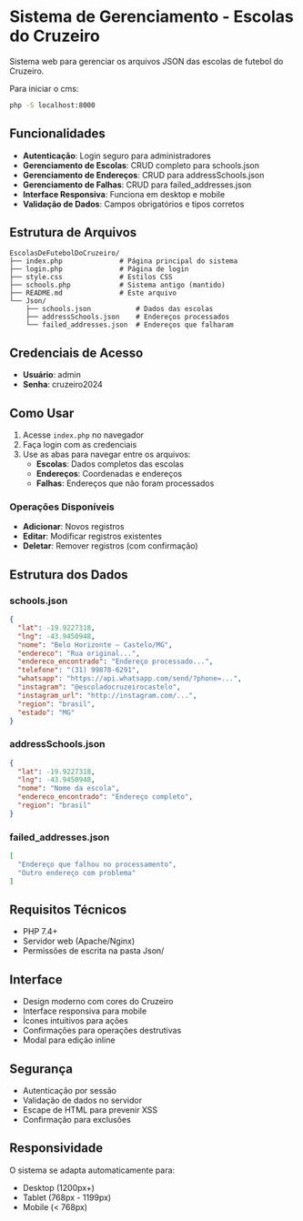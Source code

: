 # Sistema de Gerenciamento - Escolas do Cruzeiro

Sistema web para gerenciar os arquivos JSON das escolas de futebol do Cruzeiro.

Para iniciar o cms:
```Bash
php -S localhost:8000
```

## Funcionalidades

- **Autenticação**: Login seguro para administradores
- **Gerenciamento de Escolas**: CRUD completo para schools.json
- **Gerenciamento de Endereços**: CRUD para addressSchools.json
- **Gerenciamento de Falhas**: CRUD para failed_addresses.json
- **Interface Responsiva**: Funciona em desktop e mobile
- **Validação de Dados**: Campos obrigatórios e tipos corretos

## Estrutura de Arquivos

```
EscolasDeFutebolDoCruzeiro/
├── index.php              # Página principal do sistema
├── login.php              # Página de login
├── style.css              # Estilos CSS
├── schools.php            # Sistema antigo (mantido)
├── README.md              # Este arquivo
└── Json/
    ├── schools.json           # Dados das escolas
    ├── addressSchools.json    # Endereços processados
    └── failed_addresses.json  # Endereços que falharam
```

## Credenciais de Acesso

- **Usuário**: admin
- **Senha**: cruzeiro2024

## Como Usar

1. Acesse `index.php` no navegador
2. Faça login com as credenciais
3. Use as abas para navegar entre os arquivos:
   - **Escolas**: Dados completos das escolas
   - **Endereços**: Coordenadas e endereços
   - **Falhas**: Endereços que não foram processados

### Operações Disponíveis

- **Adicionar**: Novos registros
- **Editar**: Modificar registros existentes
- **Deletar**: Remover registros (com confirmação)

## Estrutura dos Dados

### schools.json

```json
{
  "lat": -19.9227318,
  "lng": -43.9450948,
  "nome": "Belo Horizonte – Castelo/MG",
  "endereco": "Rua original...",
  "endereco_encontrado": "Endereço processado...",
  "telefone": "(31) 99878-6291",
  "whatsapp": "https://api.whatsapp.com/send/?phone=...",
  "instagram": "@escoladocruzeirocastelo",
  "instagram_url": "http://instagram.com/...",
  "region": "brasil",
  "estado": "MG"
}
```

### addressSchools.json

```json
{
  "lat": -19.9227318,
  "lng": -43.9450948,
  "nome": "Nome da escola",
  "endereco_encontrado": "Endereço completo",
  "region": "brasil"
}
```

### failed_addresses.json

```json
[
  "Endereço que falhou no processamento",
  "Outro endereço com problema"
]
```

## Requisitos Técnicos

- PHP 7.4+
- Servidor web (Apache/Nginx)
- Permissões de escrita na pasta Json/

## Interface

- Design moderno com cores do Cruzeiro
- Interface responsiva para mobile
- Ícones intuitivos para ações
- Confirmações para operações destrutivas
- Modal para edição inline

## Segurança

- Autenticação por sessão
- Validação de dados no servidor
- Escape de HTML para prevenir XSS
- Confirmação para exclusões

## Responsividade

O sistema se adapta automaticamente para:

- Desktop (1200px+)
- Tablet (768px - 1199px)
- Mobile (< 768px)
